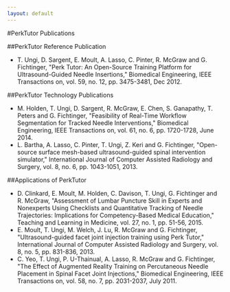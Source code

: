 ```yaml
---
layout: default
---
```

#PerkTutor Publications

##PerkTutor Reference Publication

* T. Ungi, D. Sargent, E. Moult, A. Lasso, C. Pinter, R. McGraw and G. Fichtinger, "Perk Tutor: An Open-Source Training Platform for Ultrasound-Guided Needle Insertions," Biomedical Engineering, IEEE Transactions on, vol. 59, no. 12, pp. 3475-3481, Dec 2012.

##PerkTutor Technology Publications

* M. Holden, T. Ungi, D. Sargent, R. McGraw, E. Chen, S. Ganapathy, T. Peters and G. Fichtinger, "Feasibility of Real-Time Workflow Segmentation for Tracked Needle Interventions," Biomedical Engineering, IEEE Transactions on, vol. 61, no. 6, pp. 1720-1728, June 2014.
* L. Bartha, A. Lasso, C. Pinter, T. Ungi, Z. Keri and G. Fichtinger, "Open-source surface mesh-based ultrasound-guided spinal intervention simulator," International Journal of Computer Assisted Radiology and Surgery, vol. 8, no. 6, pp. 1043-1051, 2013.

##Applications of PerkTutor

* D. Clinkard, E. Moult, M. Holden, C. Davison, T. Ungi, G. Fichtinger and R. McGraw, "Assessment of Lumbar Puncture Skill in Experts and Nonexperts Using Checklists and Quantitative Tracking of Needle Trajectories: Implications for Competency-Based Medical Education," Teaching and Learning in Medicine, vol. 27, no. 1, pp. 51-56, 2015. 
* E. Moult, T. Ungi, M. Welch, J. Lu, R. McGraw and G. Fichtinger, "Ultrasound-guided facet joint injection training using Perk Tutor," International Journal of Computer Assisted Radiology and Surgery, vol. 8, no. 5, pp. 831-836, 2013. 
* C. Yeo, T. Ungi, P. U-Thainual, A. Lasso, R. McGraw and G. Fichtinger, "The Effect of Augmented Reality Training on Percutaneous Needle Placement in Spinal Facet Joint Injections," Biomedical Engineering, IEEE Transactions on, vol. 58, no. 7, pp. 2031-2037, July 2011. 







